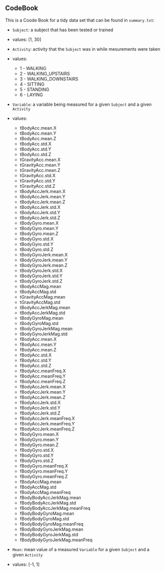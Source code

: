 ## CodeBook

This is a Coode Book for a tidy data set that can be found in `summary.txt`:

- `Subject`: a subject that has been tested or trained
 - values: [1, 30]

- `Activity`: activity that the `Subject` was in while mesurements were taken
 - values: 
    - 1 - WALKING
    - 2 - WALKING_UPSTAIRS
    - 3 - WALKING_DOWNSTAIRS
    - 4 - SITTING
    - 5 - STANDING
    - 6 - LAYING

- `Variable`: a variable being measured for a given `Subject` and a given `Activity`
 - values:
    - tBodyAcc.mean.X 
    - tBodyAcc.mean.Y 
    - tBodyAcc.mean.Z 
    - tBodyAcc.std.X 
    - tBodyAcc.std.Y 
    - tBodyAcc.std.Z 
    - tGravityAcc.mean.X 
    - tGravityAcc.mean.Y 
    - tGravityAcc.mean.Z 
    - tGravityAcc.std.X 
    - tGravityAcc.std.Y 
    - tGravityAcc.std.Z 
    - tBodyAccJerk.mean.X 
    - tBodyAccJerk.mean.Y 
    - tBodyAccJerk.mean.Z 
    - tBodyAccJerk.std.X 
    - tBodyAccJerk.std.Y 
    - tBodyAccJerk.std.Z 
    - tBodyGyro.mean.X 
    - tBodyGyro.mean.Y 
    - tBodyGyro.mean.Z 
    - tBodyGyro.std.X 
    - tBodyGyro.std.Y 
    - tBodyGyro.std.Z 
    - tBodyGyroJerk.mean.X 
    - tBodyGyroJerk.mean.Y 
    - tBodyGyroJerk.mean.Z 
    - tBodyGyroJerk.std.X 
    - tBodyGyroJerk.std.Y 
    - tBodyGyroJerk.std.Z 
    - tBodyAccMag.mean 
    - tBodyAccMag.std 
    - tGravityAccMag.mean 
    - tGravityAccMag.std 
    - tBodyAccJerkMag.mean 
    - tBodyAccJerkMag.std 
    - tBodyGyroMag.mean 
    - tBodyGyroMag.std 
    - tBodyGyroJerkMag.mean 
    - tBodyGyroJerkMag.std 
    - fBodyAcc.mean.X 
    - fBodyAcc.mean.Y 
    - fBodyAcc.mean.Z 
    - fBodyAcc.std.X 
    - fBodyAcc.std.Y 
    - fBodyAcc.std.Z 
    - fBodyAcc.meanFreq.X 
    - fBodyAcc.meanFreq.Y 
    - fBodyAcc.meanFreq.Z 
    - fBodyAccJerk.mean.X 
    - fBodyAccJerk.mean.Y 
    - fBodyAccJerk.mean.Z 
    - fBodyAccJerk.std.X 
    - fBodyAccJerk.std.Y 
    - fBodyAccJerk.std.Z 
    - fBodyAccJerk.meanFreq.X 
    - fBodyAccJerk.meanFreq.Y 
    - fBodyAccJerk.meanFreq.Z 
    - fBodyGyro.mean.X 
    - fBodyGyro.mean.Y 
    - fBodyGyro.mean.Z 
    - fBodyGyro.std.X 
    - fBodyGyro.std.Y 
    - fBodyGyro.std.Z 
    - fBodyGyro.meanFreq.X 
    - fBodyGyro.meanFreq.Y 
    - fBodyGyro.meanFreq.Z 
    - fBodyAccMag.mean 
    - fBodyAccMag.std 
    - fBodyAccMag.meanFreq 
    - fBodyBodyAccJerkMag.mean 
    - fBodyBodyAccJerkMag.std 
    - fBodyBodyAccJerkMag.meanFreq 
    - fBodyBodyGyroMag.mean 
    - fBodyBodyGyroMag.std 
    - fBodyBodyGyroMag.meanFreq 
    - fBodyBodyGyroJerkMag.mean 
    - fBodyBodyGyroJerkMag.std 
    - fBodyBodyGyroJerkMag.meanFreq 

- `Mean`: mean value of a measured `Variable` for a given `Subject` and a given `Activity`
 - values: [-1, 1]
